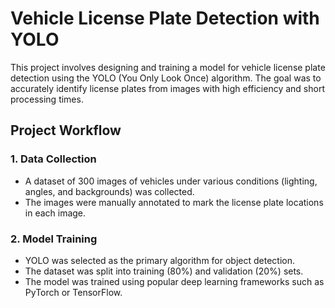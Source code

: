 # Vehicle License Plate Detection with YOLO

This project involves designing and training a model for vehicle license plate detection using the YOLO (You Only Look Once) algorithm. The goal was to accurately identify license plates from images with high efficiency and short processing times.

## Project Workflow

### 1. Data Collection
- A dataset of 300 images of vehicles under various conditions (lighting, angles, and backgrounds) was collected.  
- The images were manually annotated to mark the license plate locations in each image.

### 2. Model Training
- YOLO was selected as the primary algorithm for object detection.  
- The dataset was split into training (80%) and validation (20%) sets.  
- The model was trained using popular deep learning frameworks such as PyTorch or TensorFlow.  

